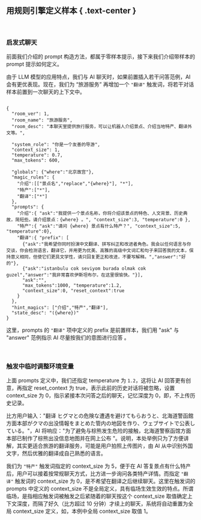 用规则引擎定义样本 { .text-center }
---------------

&nbsp;

### 启发式聊天

前面我们介绍的 prompt 构造方法，都属于零样本提示，接下来我们介绍带样本的 prompt 提示如何定义。

由于 LLM 模型的应用特点，我们与 AI 聊天时，如果前置插入若干问答范例，AI 会有更优表现。现在，我们为 “旅游服务” 再增加一个 `"翻译"` 触发词，将若干对话样本前置到一次聊天的上下文中。

<pre><code class="tmy-room">
{
  "room_ver": 1,
  "room_name": "旅游服务",
  "room_desc": "本聊天室提供旅行服务，可以让机器人介绍景点、介绍当地特产、翻译外文等。",
  
  "system_role": "你是一个友善的导游",
  "context_size": 1,
  "temperature": 0.7,
  "max_tokens": 600,
  
  "globals": {"where":"北京故宫"},
  "magic_rules": {
    "介绍":[["景点名","replace","{where}"], "*"],
    "特产":["*"],
    "翻译":["*"]
  },
  "prompts": {
    "介绍":{ "ask":"我提供一个景点名称，你将介绍该景点的特色、人文背景、历史典故，简短些。请介绍景点：{where} 。", "context_size":3, "temperature":0 },
    "特产":{ "ask":"请问 {where} 景点有什么特产？", "context_size":5, "temperature":0},
    "翻译":{ "prefix": [
      {"ask":"我希望你同时扮演中文翻译、拼写纠正和改进者角色。我会以任何语言与你交谈，你会检测语言，翻译它，并用更为优美、高雅的高级中文词汇和句子来回答我的文本，保持意义相同，但使它们更具文学性，请只回复更正和改进，不要写解释。","answer":"好的"}, 
      {"ask":"istanbulu cok seviyom burada olmak cok guzel","answer":"我非常喜欢伊斯坦布尔，在这里很愉快。"}],
      "ask":"",
      "max_tokens":1000, "temperature":1.2,
      "context_size":0, "reset_context":true
    }
  },
  "hint_magics": ["介绍","特产","翻译"],
  "state_desc": "({where})"
}
</code></pre>

这里，prompts 的 `"翻译"` 项中定义的 prefix 是前置样本，我们用 "ask" 与 "answer" 范例指示 AI 尽量按我们的意图进行应答 。

&nbsp;

### 触发中临时调整环境变量

上面 prompts 定义中，我们还指定 temperature 为 `1.2`，这将让 AI 回答更有创意，再指定 reset_context 为 true，表示此前的历史对话将被忽略，设置 context_size 为 0，指示紧接本次问答之后的聊天，记忆深度为 0，即，不上传历史记录。

比方用户输入："翻译 ヒグマとの危険な遭遇を避けてもらおうと、北海道警函館方面本部がクマの出没情報をまとめた管内の地図を作り、ウェブサイトで公表している。"，AI 将响应："为了避免与棕熊发生危险的接触，北海道警察函馆方面本部已制作了棕熊出没信息地图并在网上公布 "。说明，本处举例只为了方便讲解，其实更适合旅游的翻译服务，可能是用户拍照上传图片，由 AI 从中识别外国文字，然后优雅的翻译成自己熟悉的语言。

我们为 `"特产"` 触发词指定的 context_size 为 5，便于在 AI 答复景点有什么特产后，用户可以接着按常规聊天方式，比方进一步询问各类特产详情。而指定 `"翻译"` 触发词的 context_size 为 0，是不希望在翻译之后继续聊天。这里在触发词的 prompts 中定义的 context_size 不是全局定义，具有临场生效生效的特点。所谓临场，是指相应触发词被触发之后紧随着的聊天按这个 context_size 取值确定上下文深度，而隔了好久（比方超过 10 分钟）才续上的聊天，系统将自动重置为全局 context_size 定义，如，本例中全局 context_size 取值 1。
